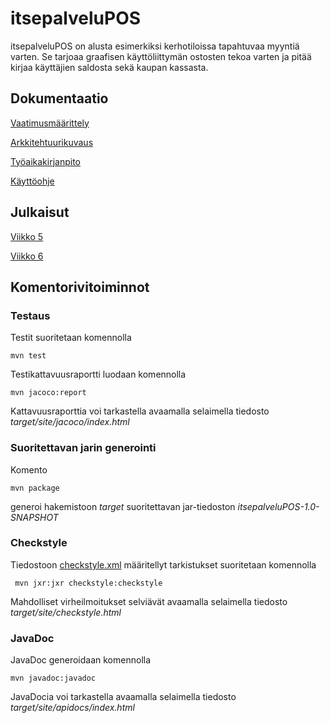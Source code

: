 # itsepalveluPOS

itsepalveluPOS on alusta esimerkiksi kerhotiloissa tapahtuvaa myyntiä varten. Se tarjoaa graafisen käyttöliittymän ostosten tekoa varten ja pitää kirjaa käyttäjien saldosta sekä kaupan kassasta.

## Dokumentaatio

[Vaatimusmäärittely](dokumentaatio/vaatimusmaarittely.md)

[Arkkitehtuurikuvaus](dokumentaatio/arkkitehtuuri.md)

[Työaikakirjanpito](dokumentaatio/tuntikirjanpito.md)

[Käyttöohje](dokumentaatio/kayttoohje.md)


## Julkaisut

[Viikko 5](https://github.com/villeheikkila/itsepalveluPOS/releases/tag/viikko5)

[Viikko 6](https://github.com/villeheikkila/itsepalveluPOS/releases/tag/1.0)

## Komentorivitoiminnot

### Testaus

Testit suoritetaan komennolla

```
mvn test
```

Testikattavuusraportti luodaan komennolla

```
mvn jacoco:report
```

Kattavuusraporttia voi tarkastella avaamalla selaimella tiedosto _target/site/jacoco/index.html_

### Suoritettavan jarin generointi

Komento

```
mvn package
```

generoi hakemistoon _target_ suoritettavan jar-tiedoston _itsepalveluPOS-1.0-SNAPSHOT_

### Checkstyle

Tiedostoon [checkstyle.xml](checkstyle.xml) määritellyt tarkistukset suoritetaan komennolla

```
 mvn jxr:jxr checkstyle:checkstyle
```

Mahdolliset virheilmoitukset selviävät avaamalla selaimella tiedosto _target/site/checkstyle.html_

### JavaDoc

JavaDoc generoidaan komennolla

```
mvn javadoc:javadoc
```

JavaDocia voi tarkastella avaamalla selaimella tiedosto _target/site/apidocs/index.html_